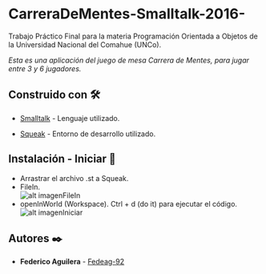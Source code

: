 # CarreraDeMentes-Smalltalk-2016-

  Trabajo Práctico Final para la materia Programación Orientada a Objetos de la Universidad Nacional del Comahue (UNCo).

  _Esta es una aplicación del juego de mesa Carrera de Mentes, para jugar entre 3 y 6 jugadores._

## Construido con 🛠️

  - [Smalltalk](http://www.smalltalk.org/) - Lenguaje utilizado.

  - [Squeak](https://squeak.org/) - Entorno de desarrollo utilizado.

## Instalación - Iniciar 🎲

  - Arrastrar el archivo .st a Squeak.
  - FileIn.<br />
    ![alt imagenFileIn](https://github.com/Fedeag-92/CarreraDeMentes-Smalltalk-2016-/blob/main/FileIn.JPG?raw=true)
  - openInWorld (Workspace). Ctrl + d (do it) para ejecutar el código.<br />
    ![alt imagenIniciar](https://github.com/Fedeag-92/CarreraDeMentes-Smalltalk-2016-/blob/main/Iniciar.JPG?raw=true)
  
## Autores ✒️

- **Federico Aguilera** - [Fedeag-92](https://github.com/Fedeag-92)
